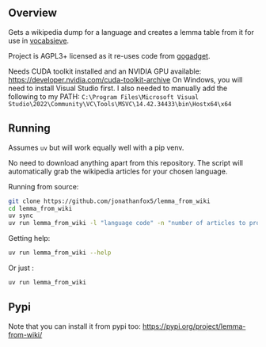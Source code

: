 ## Overview

Gets a wikipedia dump for a language and creates a lemma table from it for use in [vocabsieve](https://github.com/FreeLanguageTools/vocabsieve/).

Project is AGPL3+ licensed as it re-uses code from [gogadget](https://gogadget.jfox.io).

Needs CUDA toolkit installed and an NVIDIA GPU available: <https://developer.nvidia.com/cuda-toolkit-archive>
On Windows, you will need to install Visual Studio first. I also needed to manually add the following to my PATH: `C:\Program Files\Microsoft Visual Studio\2022\Community\VC\Tools\MSVC\14.42.34433\bin\Hostx64\x64`

## Running

Assumes `uv` but will work equally well with a pip venv.

No need to download anything apart from this repository. The script will automatically grab the wikipedia articles for your chosen language.

Running from source:

```sh
git clone https://github.com/jonathanfox5/lemma_from_wiki
cd lemma_from_wiki
uv sync
uv run lemma_from_wiki -l "language code" -n "number of articles to process"
```

Getting help:

```sh
uv run lemma_from_wiki --help
```

Or just :

```sh
uv run lemma_from_wiki
```

## Pypi

Note that you can install it from pypi too: <https://pypi.org/project/lemma-from-wiki/>
